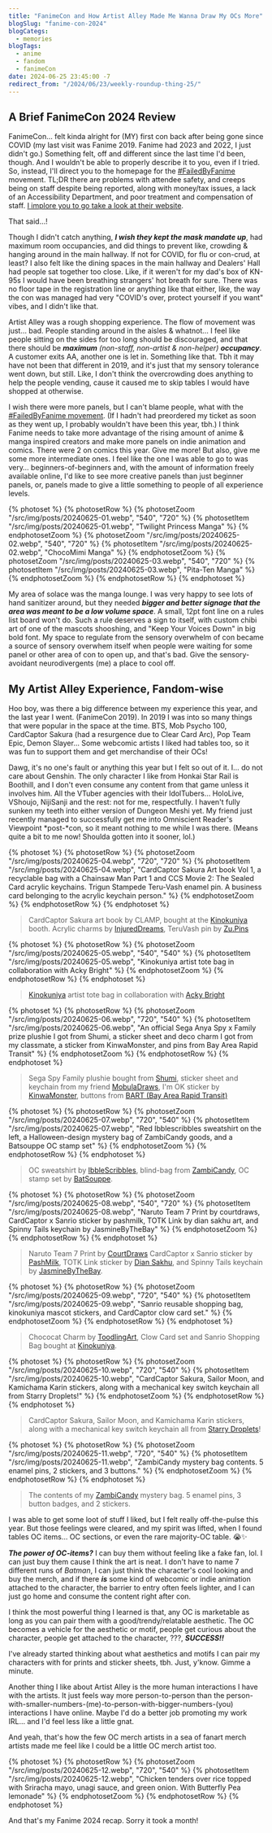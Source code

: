 ```yaml
---
title: "FanimeCon and How Artist Alley Made Me Wanna Draw My OCs More"
blogSlug: "fanime-con-2024"
blogCategs:
  - memories
blogTags:
  - anime
  - fandom
  - fanimeCon
date: 2024-06-25 23:45:00 -7
redirect_from: "/2024/06/23/weekly-roundup-thing-25/"
---
```

## A Brief FanimeCon 2024 Review

FanimeCon… felt kinda alright for (MY) first con back after being gone since COVID (my last visit was Fanime 2019. Fanime had 2023 and 2022, I just didn't go.) Something felt, off and different since the last time I'd been, though. And I wouldn't be able to properly describe it to you, even if I tried. So, instead, I'll direct you to the homepage for the [#FailedByFanime](https://failedbyfanime.com/) movement. TL;DR there are problems with attendee safety, and creeps being on staff despite being reported, along with money/tax issues, a lack of an Accessibility Department, and poor treatment and compensation of staff. [I implore you to go take a look at their website](https://failedbyfanime.com/).

That said…!

Though I didn't catch anything, ***I wish they kept the mask mandate up***, had maximum room occupancies, and did things to prevent like, crowding & hanging around in the main hallway. If not for COVID, for flu or con-crud, at least? I also felt like the dining spaces in the main hallway and Dealers' Hall had people sat together too close. Like, if it weren't for my dad's box of KN-95s I would have been breathing strangers' hot breath for sure. There was no floor tape in the registration line or anything like that either, like, the way the con was managed had very "COVID's over, protect yourself if you want" vibes, and I didn't like that.

Artist Alley was a rough shopping experience. The flow of movement was just… bad. People standing around in the aisles & whatnot… I feel like people sitting on the sides for too long should be discouraged, and that there should be ***maximum*** *(non-staff, non-artist & non-helper)* ***occupancy***. A customer exits AA, another one is let in. Something like that. Tbh it may have not been that different in 2019, and it's just that my sensory tolerance went down, but still. Like, I don't think the overcrowding does anything to help the people vending, cause it caused me to skip tables I would have shopped at otherwise.

I wish there were more panels, but I can't blame people, what with the [#FailedByFanime movement](https://failedbyfanime.com/). (If I hadn't had preordered my ticket as soon as they went up, I probably wouldn't have been this year, tbh.) I think Fanime needs to take more advantage of the rising amount of anime & manga inspired creators and make more panels on indie animation and comics. There were 2 on comics this year. Give me more! But also, give me some more intermediate ones. I feel like the one I was able to go to was very… beginners-of-beginners and, with the amount of information freely available online, I'd like to see more creative panels than just beginner panels, or, panels made to give a little something to people of all experience levels.

{% photoset %}
  {% photosetRow %}
    {% photosetZoom "/src/img/posts/20240625-01.webp", "540", "720" %}
      {% photosetItem "/src/img/posts/20240625-01.webp", "Twilight Princess Manga" %}
    {% endphotosetZoom %}
    {% photosetZoom "/src/img/posts/20240625-02.webp", "540", "720" %}
      {% photosetItem "/src/img/posts/20240625-02.webp", "ChocoMimi Manga" %}
    {% endphotosetZoom %}
    {% photosetZoom "/src/img/posts/20240625-03.webp", "540", "720" %}
      {% photosetItem "/src/img/posts/20240625-03.webp", "Pita-Ten Manga" %}
    {% endphotosetZoom %}
  {% endphotosetRow %}
{% endphotoset %}

My area of solace was the manga lounge. I was very happy to see lots of hand sanitizer around, but they needed ***bigger and better signage that the area was meant to be a low volume space***. A small, 12pt font line on a rules list board won't do. Such a rule deserves a sign to itself, with custom chibi art of one of the mascots shooshing, and "Keep Your Voices Down" in big bold font. My space to regulate from the sensory overwhelm of con became a source of sensory overwhem itself when people were waiting for some panel or other area of con to open up, and that's bad. Give the sensory-avoidant neurodivergents (me) a place to cool off.

## My Artist Alley Experience, Fandom-wise

Hoo boy, was there a big difference between my experience this year, and the last year I went. (FanimeCon 2019). In 2019 I was into so many things that were popular in the space at the time. BTS, Mob Psycho 100, CardCaptor Sakura (had a resurgence due to Clear Card Arc), Pop Team Epic, Demon Slayer… Some webcomic artists I liked had tables too, so it was fun to support them and get merchandise of their OCs!

Dawg, it's no one's fault or anything this year but I felt so out of it. I… do not care about Genshin. The only character I like from Honkai Star Rail is Boothill, and I don't even consume any content from that game unless it involves him. All the VTuber agencies with their IdolTubers… HoloLive, VShoujo, NijiSanji and the rest: not for me, respectfully. I haven't fully sunken my teeth into either version of Dungeon Meshi yet. My friend just recently managed to successfully get me into Omniscient Reader's Viewpoint *post-*con, so it meant nothing to me while I was there. (Means quite a bit to me now! Shoulda gotten into it sooner, lol.)

{% photoset %}
  {% photosetRow %}
    {% photosetZoom "/src/img/posts/20240625-04.webp", "720", "720" %}
      {% photosetItem "/src/img/posts/20240625-04.webp", "CardCaptor Sakura Art book Vol 1, a recyclable bag with a Chainsaw Man Part 1 and CCS Movie 2: The Sealed Card acrylic keychains. Trigun Stampede Teru-Vash enamel pin. A business card belonging to the acrylic keychain person." %}
    {% endphotosetZoom %}
  {% endphotosetRow %}
{% endphotoset %}

> CardCaptor Sakura art book by CLAMP, bought at the [Kinokuniya](https://usa.kinokuniya.com/) booth. Acrylic charms by [InjuredDreams](https://linktr.ee/injureddreams), TeruVash pin by [Zu.Pins](https://www.instagram.com/zu.pins/)

{% photoset %}
  {% photosetRow %}
    {% photosetZoom "/src/img/posts/20240625-05.webp", "540", "540" %}
      {% photosetItem "/src/img/posts/20240625-05.webp", "Kinokuniya artist tote bag in collaboration with Acky Bright" %}
    {% endphotosetZoom %}
  {% endphotosetRow %}
{% endphotoset %}

> [Kinokuniya](https://usa.kinokuniya.com/) artist tote bag in collaboration with [Acky Bright](https://www.acky-bright.com/)

{% photoset %}
  {% photosetRow %}
    {% photosetZoom "/src/img/posts/20240625-06.webp", "720", "540" %}
      {% photosetItem "/src/img/posts/20240625-06.webp", "An official Sega Anya Spy x Family  prize plushie I got from Shumi, a sticker sheet and deco charm I got from my classmate, a sticker from KinwaMonster, and pins from Bay Area Rapid Transit" %}
    {% endphotosetZoom %}
  {% endphotosetRow %}
{% endphotoset %}

> Sega Spy Family plushie bought from [Shumi](https://shumistore.com/), sticker sheet and keychain from my friend [MobulaDraws](https://mobuladraws.carrd.co/), I'm OK sticker by [KinwaMonster](https://shop.kinwamonster.com/), buttons from [BART (Bay Area Rapid Transit)](https://www.bart.gov/news/anime)

{% photoset %}
  {% photosetRow %}
    {% photosetZoom "/src/img/posts/20240625-07.webp", "720", "540" %}
      {% photosetItem "/src/img/posts/20240625-07.webp", "Red Ibblescribbles sweatshirt on the left, a Halloween-design mystery bag of ZambiCandy goods, and a Batsouppe OC stamp set" %}
    {% endphotosetZoom %}
  {% endphotosetRow %}
{% endphotoset %}

> OC sweatshirt by [IbbleScribbles](https://ibblescribbles.cafe/), blind-bag from [ZambiCandy](https://zambicandy.storenvy.com/), OC stamp set by [BatSouppe](https://www.batsouppe.art/). 

{% photoset %}
  {% photosetRow %}
    {% photosetZoom "/src/img/posts/20240625-08.webp", "540", "720" %}
      {% photosetItem "/src/img/posts/20240625-08.webp", "Naruto Team 7 Print by courtdraws, CardCaptor x Sanrio sticker by pashmilk, TOTK Link by dian sakhu art, and Spinny Tails keychain by JasmineByTheBay" %}
    {% endphotosetZoom %}
  {% endphotosetRow %}
{% endphotoset %}

> Naruto Team 7 Print by [CourtDraws](www.instagram.com/courtdraws.art)
> CardCaptor x Sanrio sticker by [PashMilk](https://pashmilk.com/), TOTK Link sticker by [Dian Sakhu](https://www.diansakhuart.com/), and Spinny Tails keychain by [JasmineByTheBay](https://www.etsy.com/shop/jasminebythebay/).

{% photoset %}
  {% photosetRow %}
    {% photosetZoom "/src/img/posts/20240625-09.webp", "720", "540" %}
      {% photosetItem "/src/img/posts/20240625-09.webp", "Sanrio reusable shopping bag, kinokuniya mascot stickers, and CardCaptor clow card set." %}
    {% endphotosetZoom %}
  {% endphotosetRow %}
{% endphotoset %}

> Chococat Charm by [ToodlingArt](https://www.etsy.com/shop/toodlingart/?etsrc=sdt), Clow Card set and Sanrio Shopping Bag bought at [Kinokuniya](https://usa.kinokuniya.com/).

{% photoset %}
  {% photosetRow %}
    {% photosetZoom "/src/img/posts/20240625-10.webp", "720", "540" %}
      {% photosetItem "/src/img/posts/20240625-10.webp", "CardCaptor Sakura, Sailor Moon, and Kamichama Karin stickers, along with a mechanical key switch keychain all from Starry Droplets!" %}
    {% endphotosetZoom %}
  {% endphotosetRow %}
{% endphotoset %}

> CardCaptor Sakura, Sailor Moon, and Kamichama Karin stickers, along with a mechanical key switch keychain all from [Starry Droplets](https://starrydroplets.bigcartel.com/)!

{% photoset %}
  {% photosetRow %}
    {% photosetZoom "/src/img/posts/20240625-11.webp", "720", "540" %}
      {% photosetItem "/src/img/posts/20240625-11.webp", "ZambiCandy mystery bag contents. 5 enamel pins, 2 stickers, and 3 buttons." %}
    {% endphotosetZoom %}
  {% endphotosetRow %}
{% endphotoset %}

> The contents of my [ZambiCandy](https://zambicandy.storenvy.com/) mystery bag. 5 enamel pins, 3 button badges, and 2 stickers. 

I was able to get some loot of stuff I liked, but I felt really off-the-pulse this year. But those feelings were cleared, and my spirit was lifted, when I found tables OC items… OC sections, or even the rare majority-OC table. 😭✨

***The power of OC-items?*** I can buy them without feeling like a fake fan, lol. I can just buy them cause I think the art is neat. I don't have to name 7 different runs of *Batman*, I can just think the character's cool looking and buy the merch, and if there ***is*** some kind of webcomic or indie animation attached to the character, the barrier to entry often feels lighter, and I can just go home and consume the content right after con.

I think the most powerful thing I learned is that, any OC is marketable as long as you can pair them with a good/trendy/relatable aesthetic. The OC becomes a vehicle for the aesthetic or motif, people get curious about the character, people get attached to the character, ???, ***SUCCESS!!***

I've already started thinking about what aesthetics and motifs I can pair my characters with for prints and sticker sheets, tbh. Just, y'know. Gimme a minute.

Another thing I like about Artist Alley is the more human interactions I have with the artists. It just feels way more person-to-person than the person-with-smaller-numbers-(me)-to-person-with-bigger-numbers-(you) interactions I have online. Maybe I'd do a better job promoting my work IRL… and I'd feel less like a little gnat.

And yeah, that's how the few OC merch artists in a sea of fanart merch artists made me feel like I could be a little OC merch artist too.

{% photoset %}
  {% photosetRow %}
    {% photosetZoom "/src/img/posts/20240625-12.webp", "720", "540" %}
      {% photosetItem "/src/img/posts/20240625-12.webp", "Chicken tenders over rice topped with Sriracha mayo, unagi sauce, and green onion. With Butterfly Pea lemonade" %}
    {% endphotosetZoom %}
  {% endphotosetRow %}
{% endphotoset %}

And that's my Fanime 2024 recap. Sorry it took a month!